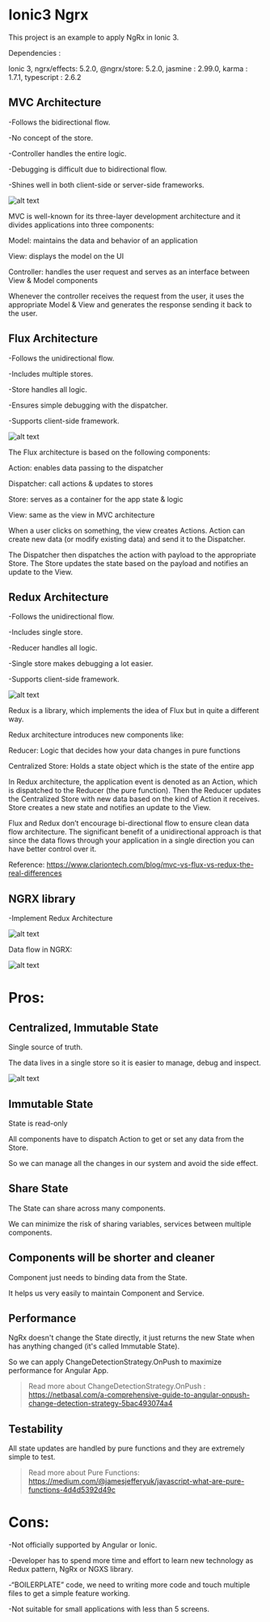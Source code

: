 # Ionic3 Ngrx
This project is an example to apply NgRx in Ionic 3.

Dependencies :

Ionic 3, ngrx/effects: 5.2.0, @ngrx/store: 5.2.0, jasmine : 2.99.0, karma : 1.7.1, typescript : 2.6.2


## MVC Architecture

-Follows the bidirectional flow.

-No concept of the store.

-Controller handles the entire logic.

-Debugging is difficult due to bidirectional flow.

-Shines well in both client-side or server-side frameworks.

![alt text](https://www.tutorialsteacher.com/Content/images/mvc/mvc-architecture.png)

MVC is well-known for its three-layer development architecture and it divides applications into three components:

Model: maintains the data and behavior of an application

View: displays the model on the UI

Controller: handles the user request and serves as an interface between View & Model components

Whenever the controller receives the request from the user, it uses the appropriate Model & View and generates the response sending it back to the user.

## Flux Architecture

-Follows the unidirectional flow.

-Includes multiple stores.

-Store handles all logic.

-Ensures simple debugging with the dispatcher.

-Supports client-side framework.

![alt text](https://lh6.googleusercontent.com/Dm5Ge_yI8JFDBrTd__NLI-UirqyNMVcJTWGno7kQXbwcP9qLMOyKMDPp0uoQIRoADRrKMomOFBNxdiQg26YVXSfYzKlSj9mc0R532ImyU7M23MgKa1lJUS2hEP9PxmcHrb-OPqjjVHA)

The Flux architecture is based on the following components:

Action: enables data passing to the dispatcher

Dispatcher: call actions & updates to stores

Store: serves as a container for the app state & logic

View: same as the view in MVC architecture


When a user clicks on something, the view creates Actions. 
Action can create new data (or modify existing data) and send it to the Dispatcher. 

The Dispatcher then dispatches the action with payload to the appropriate Store. 
The Store updates the state based on the payload and notifies an update to the View.


## Redux Architecture

-Follows the unidirectional flow.

-Includes single store.

-Reducer handles all logic.

-Single store makes debugging a lot easier.

-Supports client-side framework.

![alt text](https://lh4.googleusercontent.com/8x2u1K_k8yuhW0YEaKJTSeN18M35ilAG5wKKnP91cS6TI9d6vhhd-gCqdoQr0HL5IGTO1JD6JWGlHJp8LoIAdp3xL5CS70YTH5RgRWp94_FlnhQKfTutQVthyxCRuKrRWzNHYljKESg)

Redux is a library, which implements the idea of Flux but in quite a different way. 

Redux architecture introduces new components like:

Reducer: Logic that decides how your data changes in pure functions

Centralized Store: Holds a state object which is the state of the entire app

In Redux architecture, the application event is denoted as an Action, which is dispatched to the Reducer (the pure function).
Then the Reducer updates the Centralized Store with new data based on the kind of Action it receives.
Store creates a new state and notifies an update to the View.


Flux and Redux don’t encourage bi-directional flow to ensure clean data flow architecture. The significant benefit of a unidirectional approach is that since the data flows through your application in a single direction you can have better control over it.

Reference:
https://www.clariontech.com/blog/mvc-vs-flux-vs-redux-the-real-differences

## NGRX library
-Implement Redux Architecture

![alt text](https://lh6.googleusercontent.com/c0NfQ3-FuyhRCviYqXuoD_5-FXuVulrNUIZ_JvLk48CjXXwkBdJtuOMdkgpqzQE8ToMSCkE9JG8ZKfPOSkmDkxENLWx5h4CKe_RZQaLQ513InI5LONPpaowuLum8zleDFDJ0OkjZM80)


Data flow in NGRX:

![alt text](https://lh5.googleusercontent.com/MNcki6oUyEYiJ1oZUCl8VW44QhVb2ujGYKskKCjUdwo2m-HfI9VIktW6AaSExOaSBUv81XtPauNJ-ENhOcpswVvdCF-eomn2HuaVrC-c5KCwk-tofIb5BxAcveKpnygtSdpvRRewj-c)

# Pros:

## Centralized, Immutable State

Single source of truth.

The data lives in a single store so it is easier to manage, debug and inspect.

![alt text](https://lh6.googleusercontent.com/IXrYSc3SD3C_UUZu95usGMFNTgV4eELXEkqQqGV_RsmxvPMBNyIMPmSEPW24u_J43qNfPkvdnaI5ComF6HISEkzt2p6ZqWxcU0J8qIu-iiJLghV3VeSlTMw3MbCxhVsDqu3Ae07DWyA)

## Immutable State

State is read-only

All components have to dispatch Action to get or set any data from the Store.

So we can manage all the changes in our system and avoid the side effect. 

## Share State

The State can share across many components. 

We can minimize the risk of sharing variables, services between multiple components.

## Components will be shorter and cleaner

Component just needs to binding data from the State.

It helps us very easily to maintain Component and Service.

## Performance

NgRx doesn't change the State directly, it just returns the new State when has anything changed (it's called Immutable State).

So we can apply ChangeDetectionStrategy.OnPush to maximize performance for Angular App.

>Read more about ChangeDetectionStrategy.OnPush : https://netbasal.com/a-comprehensive-guide-to-angular-onpush-change-detection-strategy-5bac493074a4

## Testability

All state updates are handled by pure functions and they are extremely simple to test. 

>Read more about Pure Functions: https://medium.com/@jamesjefferyuk/javascript-what-are-pure-functions-4d4d5392d49c

# Cons:

-Not officially supported by Angular or Ionic.

-Developer has to spend more time and effort to learn new technology as Redux pattern, NgRx or NGXS library.

-“BOILERPLATE” code, we need to writing more code and touch multiple files to get a simple feature working.

-Not suitable for small applications with less than 5 screens.
